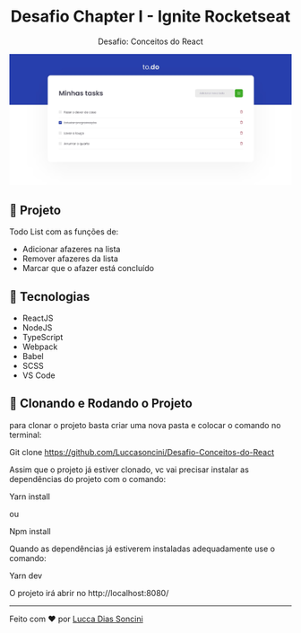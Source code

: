 <h1 align="center">
	Desafio Chapter I - Ignite Rocketseat
</h1>

<p align="center">Desafio: Conceitos do React</p>

<p align="center">
		<img alt="License" src="https://github.com/Luccasoncini/Desafio-Conceitos-do-React/blob/main/src/DesafioToDoListIgnite.jpg">
</p>

## 🚀 Projeto

Todo List com as funções de:
  - Adicionar afazeres na lista
  - Remover afazeres da lista
  - Marcar que o afazer está concluído


## 🔧 Tecnologias

- ReactJS
- NodeJS
- TypeScript
- Webpack
- Babel
- SCSS
- VS Code

## 🚀 Clonando e Rodando o Projeto

para clonar o projeto basta criar uma nova pasta e colocar o comando no terminal:

Git clone https://github.com/Luccasoncini/Desafio-Conceitos-do-React

Assim que o projeto já estiver clonado, vc vai precisar instalar as dependências do projeto com o comando:

Yarn install

ou 

Npm install

Quando as dependências já estiverem instaladas adequadamente use o comando:

Yarn dev

O projeto irá abrir no http://localhost:8080/

---

Feito com ♥ por <a href="https://www.linkedin.com/in/lucca-soncini-727930207/">Lucca Dias Soncini</a>
